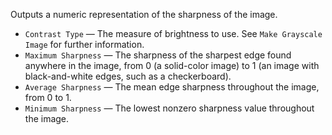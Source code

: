 Outputs a numeric representation of the sharpness of the image.

   - `Contrast Type` — The measure of brightness to use.  See `Make Grayscale Image` for further information.
   - `Maximum Sharpness` — The sharpness of the sharpest edge found anywhere in the image, from 0 (a solid-color image) to 1 (an image with black-and-white edges, such as a checkerboard).
   - `Average Sharpness` — The mean edge sharpness throughout the image, from 0 to 1.
   - `Minimum Sharpness` — The lowest nonzero sharpness value throughout the image.
